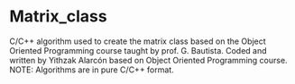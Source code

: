 # Matrix_class
C/C++ algorithm used to create the matrix class based on the Object Oriented Programming course taught by prof. G. Bautista. Coded and written by Yithzak Alarcón based on Object Oriented Programming course. NOTE: Algorithms are in pure C/C++ format.
